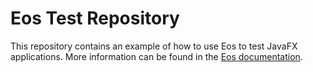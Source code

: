 # Eos Test Repository

This repository contains an example of how to use Eos to test JavaFX applications.
More information can be found in the [Eos documentation](https://github.com/ls1intum/Eos).
